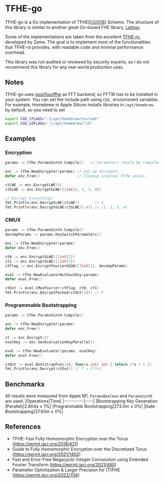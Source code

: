 # TFHE-go

TFHE-go is a Go implementation of TFHE[[CGGI16](https://eprint.iacr.org/2018/421)] Scheme. The structure of this library is similar to another great Go-based FHE library, [Lattigo](https://github.com/tuneinsight/lattigo).

Some of the implementations are taken from the excellent [TFHE-rs](https://github.com/zama-ai/tfhe-rs), developed by Zama. The goal is to implement most of the functionalities that TFHE-rs provides, with readable code and minimal performance overhead.

This library was not audited or reviewed by security experts, so I do not recommend this library for any real-world production uses.


## Notes
TFHE-go uses [gosl/fun/fftw](https://github.com/cpmech/gosl) as FFT backend, so FFTW has to be installed in your system. You can set the include path using `CGO_` enviornment variables. For example, Homebrew in Apple Silicon installs libraries in `/opt/homebrew` by default, so you need to set
```bash
export CGO_CFLAGS="-I/opt/homebrew/include"
export CGO_LDFLAGS="-L/opt/homebrew/lib"
```

## Examples
### Encryption
```go
params := tfhe.ParamsUint4.Compile()   // Parameters should be compiled before use.

enc := tfhe.NewEncrypter(params) // Set up Encrypter.
defer enc.Free()                 // Cleanup internal FFTW values.

ctLWE := enc.EncryptLWE(4)
ctGLWE := enc.EncryptGLWE([]int{1, 2, 3, 4})

// Decrypt Everything!
fmt.Println(enc.DecryptLWE(ctLWE))       // 4
fmt.Println(enc.DecryptGLWE(ctGLWE)[:4]) // [1, 2, 3, 4]
```

### CMUX
```go
params := tfhe.ParamsUint4.Compile()
decompParams := params.KeySwitchParameters()

enc := tfhe.NewEncrypter(params)
defer enc.Free()

ct0 := enc.EncryptGLWE([]int{2})
ct1 := enc.EncryptGLWE([]int{5})
ctFlag := enc.EncryptFourierGGSW([]int{1}, decompParams)

eval := tfhe.NewEvaluaterWithoutKey(params)
defer eval.Free()

ctOut := eval.CMuxFourier(ctFlag, ct0, ct1)
fmt.Println(enc.DecryptPacked(ctOut)[0]) // 5
```

### Programmable Bootstrapping
```go
params := tfhe.ParamsUint4.Compile()

enc := tfhe.NewEncrypter(params)
defer enc.Free()

ct := enc.Encrypt(3)
evalKey := enc.GenEvaluationKeyParallel()

eval := tfhe.NewEvaluater(params, evalKey)
defer eval.Free()

ctOut := eval.BootstrapFunc(ct, func(x int) int { return 2*x + 1 })
fmt.Println(enc.Decrypt(ctOut)) // 7 = 2*3+1
```

## Benchmarks
All results were measured from Apple M1. `ParamsBoolean` and `ParamsUint6` are used.
|Operations|Time|
|----------|----|
|Bootstrapping Key Generation (Parallel)|2.804s ± 1%|
|Programmable Bootstrapping|273.0m ± 0%|
|Gate Bootstrapping|37.93m ± 0%|

## References
- TFHE: Fast Fully Homomorphic Encryption over the Torus (https://eprint.iacr.org/2018/421)
- Guide to Fully Homomorphic Encryption over the Discretized Torus (https://eprint.iacr.org/2021/1402)
- Fast and Error-Free Negacyclic Integer Convolution using Extended Fourier Transform (https://eprint.iacr.org/2021/480)
- Parameter Optimization & Larger Precision for (T)FHE (https://eprint.iacr.org/2022/704)
